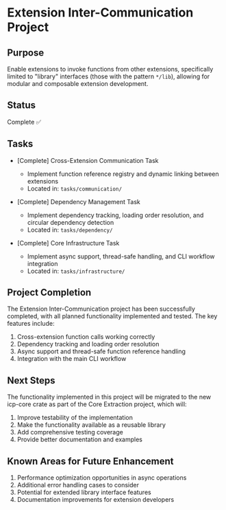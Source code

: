 # Extension Inter-Communication Project

## Purpose

Enable extensions to invoke functions from other extensions, specifically limited to "library" interfaces (those with the pattern `*/lib`), allowing for modular and composable extension development.

## Status

Complete ✅

## Tasks

- [Complete] Cross-Extension Communication Task

  - Implement function reference registry and dynamic linking between extensions
  - Located in: `tasks/communication/`

- [Complete] Dependency Management Task

  - Implement dependency tracking, loading order resolution, and circular dependency detection
  - Located in: `tasks/dependency/`

- [Complete] Core Infrastructure Task

  - Implement async support, thread-safe handling, and CLI workflow integration
  - Located in: `tasks/infrastructure/`

## Project Completion

The Extension Inter-Communication project has been successfully completed, with all planned functionality implemented and tested. The key features include:

1. Cross-extension function calls working correctly
2. Dependency tracking and loading order resolution
3. Async support and thread-safe function reference handling
4. Integration with the main CLI workflow

## Next Steps

The functionality implemented in this project will be migrated to the new icp-core crate as part of the Core Extraction project, which will:

1. Improve testability of the implementation
2. Make the functionality available as a reusable library
3. Add comprehensive testing coverage
4. Provide better documentation and examples

## Known Areas for Future Enhancement

1. Performance optimization opportunities in async operations
2. Additional error handling cases to consider
3. Potential for extended library interface features
4. Documentation improvements for extension developers
